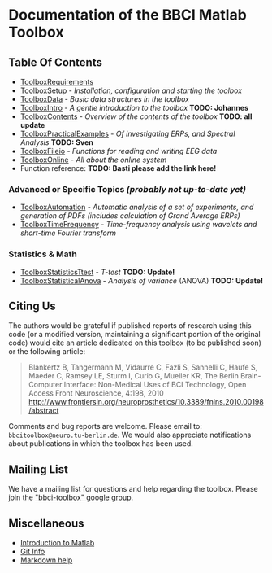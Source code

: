 # Documentation of the BBCI Matlab Toolbox


## Table Of Contents   <a id="TableOfContents"></a>

* [ToolboxRequirements](ToolboxRequirements.markdown)
* [ToolboxSetup](ToolboxSetup.markdown) - *Installation, configuration and starting the toolbox* 
* [ToolboxData](ToolboxData.markdown) - *Basic data structures in the toolbox*
* [ToolboxIntro](ToolboxIntro.markdown) - *A gentle introduction to the toolbox* **TODO: Johannes**
* [ToolboxContents](ToolboxContents.markdown) - *Overview of the contents of the toolbox* **TODO: all update**
* [ToolboxPracticalExamples](ToolboxPracticalExamples.markdown) - *Of investigating ERPs, and Spectral Analysis*  **TODO: Sven**
* [ToolboxFileio](ToolboxFileio.markdown) - *Functions for reading and writing EEG data*
* [ToolboxOnline](ToolboxOnline.markdown) - *All about the online system*
* Function reference: **TODO: Basti please add the link here!**


### Advanced or Specific Topics _(probably not up-to-date yet)_

* [ToolboxAutomation](ToolboxAutomation.markdown) - *Automatic analysis of a set of experiments, and generation of PDFs (includes calculation of Grand Average ERPs)*
* [ToolboxTimeFrequency](ToolboxTimeFrequency.markdown) - *Time-frequency analysis using wavelets and short-time Fourier transform*

### Statistics & Math

* [ToolboxStatisticsTtest](ToolboxStatisticsTtest.markdown)  - *T-test*  **TODO: Update!**
* [ToolboxStatisticalAnova](ToolboxStatisticalAnova.markdown)  - *Analysis of variance* (ANOVA)  **TODO: Update!**


## Citing Us

The authors would be grateful if published reports of research using this code
(or a modified version, maintaining a significant portion of the original code)
would cite an article dedicated on this toolbox (to be published soon) or the
following article:

>  Blankertz B, Tangermann M, Vidaurre C, Fazli S, Sannelli C, Haufe S, Maeder
>  C, Ramsey LE, Sturm I, Curio G, Mueller KR, The Berlin Brain-Computer
>  Interface: Non-Medical Uses of BCI Technology, Open   Access  Front
>  Neuroscience, 4:198, 2010
>  http://www.frontiersin.org/neuroprosthetics/10.3389/fnins.2010.00198/abstract

Comments and bug reports are welcome. Please email to:
`bbcitoolbox@neuro.tu-berlin.de`. We would also appreciate notifications about
publications in which the toolbox has been used.


## Mailing List

We have a mailing list for questions and help regarding the toolbox. Please join
the ["bbci-toolbox" google group](https://groups.google.com/group/bbci-toolbox).


## Miscellaneous

* [Introduction to Matlab](http://ocw.mit.edu/resources/res-18-002-introduction-to-matlab-spring-2008/)
* [Git Info](git.markdown)
* [Markdown help](markdown.markdown)
